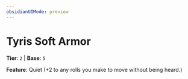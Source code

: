 ```yaml
---
obsidianUIMode: preview
---
```

# Tyris Soft Armor

**Tier**: `2` | **Base**: `5`

**Feature**: Quiet (+2 to any rolls you make to move without being heard.)
